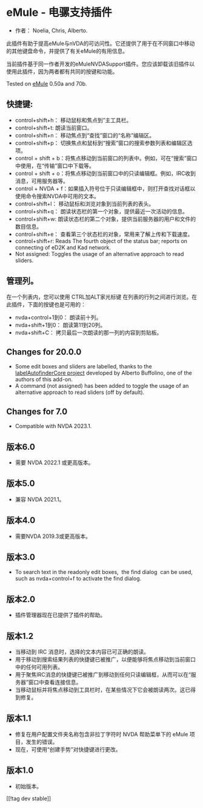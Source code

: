 # eMule - 电骡支持插件 #

*	作者： Noelia, Chris, Alberto.

此插件有助于提高eMule与nVDA的可访问性。它还提供了用于在不同窗口中移动的其他键盘命令，并提供了有关eMule的有用信息。

当前插件基于同一作者开发的eMuleNVDASupport插件。您应该卸载该旧插件以使用此插件，因为两者都有共同的按键和功能。

Tested on [eMule][1] 0.50a and 70b.

## 快捷键: ##

*	control+shift+h： 移动鼠标和焦点到”主工具栏。
*	control+shift+t: 朗读当前窗口。
*	control+shift+n： 移动焦点到“查找”窗口的“名称”编辑区。
*	control+shift+p： 切换焦点和鼠标到“搜索”窗口的搜索参数列表和编辑区选项。
*	control + shift + b：将焦点移动到当前窗口的列表中。例如，可在“搜索”窗口中使用，在“传输”窗口中下载等。
*	control + shift + o：将焦点移动到当前窗口中的只读编辑框。例如，IRC收到消息，可用服务器等。
*	control + NVDA + f：如果插入符号位于只读编辑框中，则打开查找对话框以使用命令搜索NVDA中可用的文本。
*	control+shift+l： 移动鼠标和浏览对象到当前列表的表头。
*	control+shift+q： 朗读状态栏的第一个对象，提供最近一次活动的信息。
*	control+shift+w: 朗读状态栏的第二个对象，提供当前服务器的用户和文件的数目信息。
*	control+shift+e： 查看第三个状态栏的对象，常用来了解上传和下载速度。
*	control+shift+r: Reads The fourth object of the status bar; reports on connecting of eD2K and Kad network.
* Not assigned: Toggles the usage of an alternative approach to read sliders.

## 管理列。 ##

在一个列表内，您可以使用 CTRL加ALT家光标键 在列表的行列之间进行浏览。在此插件，下面的按键也是可用的：

*	nvda+control+1到0： 朗读前十列。
*	nvda+shift+1到0： 朗读第11到20列。
*	nvda+shift+C： 拷贝最后一次朗读的那一列的内容到剪贴板。


## Changes for 20.0.0
* Some edit boxes and sliders are labelled, thanks to the
  [labelAutofinderCore
  project](https://github.com/ABuffEr/labelAutofinderCore) developed by
  Alberto Buffolino, one of the authors of this add-on.
* A command (not assigned) has been added to toggle the usage of an
  alternative approach to read sliders (off by default).

## Changes for 7.0
* Compatible with NVDA 2023.1.

## 版本6.0
*	需要 NVDA 2022.1 或更高版本。

## 版本5.0
*	兼容 NVDA 2021.1。

## 版本4.0 ##
*	需要NVDA 2019.3或更高版本。

## 版本3.0 ##
*	 To search text in the readonly edit boxes,  the find dialog  can be used,
   such as nvda+control+f to activate the find dialog.

## 版本2.0 ##
*	 插件管理器现在已提供了插件的帮助。

## 版本1.2 ##
*	 当移动到 IRC 消息时，选择的文本内容已可正确的朗读。
*	 用于移动到搜索结果列表的快捷键已被推广，以便能够将焦点移动到当前窗口中的任何可用列表。
*	 用于聚焦IRC消息的快捷键已被推广到移动到任何只读编辑框，从而可以在“服务器”窗口中查看连接信息。
*	 当移动鼠标并将焦点移动到工具栏时，在某些情况下它会被朗读两次。这已得到修复。

## 版本1.1 ##
*	 修复在用户配置文件夹名称包含非拉丁字符时 NVDA 帮助菜单下的 eMule 项目，发生的错误。
*	 现在，可使用“创建手势”对快捷键进行更改。

## 版本1.0 ##
*	 初始版本。



[[!tag dev stable]]

[1]: https://www.emule-project.net
